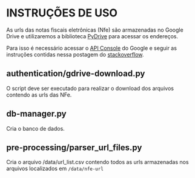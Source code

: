 # INSTRUÇÕES DE USO

As urls das notas fiscais eletrônicas (Nfe) são armazenadas no Google Drive e utilizaremos a biblioteca [PyDrive](https://pythonhosted.org/PyDrive/index.html) para acessar os endereços.

Para isso é necessário acessar o [API Console](https://console.developers.google.com/
) do Google e seguir as instruções contidas nessa postagem do [stackoverflow](https://stackoverflow.com/a/33426759).

## authentication/gdrive-download.py
O script deve ser executado para realizar o download dos arquivos contendo as urls das NFe.

## db-manager.py
Cria o banco de dados.

## pre-processing/parser_url_files.py
Cria o arquivo /data/url_list.csv contendo todos as urls armazenadas nos arquivos localizados em `/data/nfe-url`
